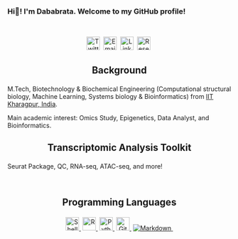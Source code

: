 <p>
<h3> Hi👋! I'm Dababrata. Welcome to my GitHub profile! </h3>
<br>
</h1>
</p>

<p align="center">
<!-- <a href="https://"><img src="" height="30" alt="Website" /></a>&nbsp; -->
<a href="https://twitter.com/dsamanta4"><img src="https://img.shields.io/twitter/follow/Debabrata?style=for-the-badge&logo=twitter&logoColor=Blue" height="30" alt="Twitter" /></a>&nbsp;
<a href="mailto:samanta.debabrata08@gmail.com"><img src="https://img.shields.io/badge/Gmail-D14836?style=for-the-badge&logo=gmail&logoColor=white" height="30" alt="Email" /></a>&nbsp;
<!-- <a href="https://scholar.google.co.in/citations?hl=en&user=ph_DXyMAAAAJ"><img src="https://img.shields.io/badge/-Google%20Scholar-4285F4?logo=google-scholar&logoColor=white&style=for-the-badge&logoWidth=20" height="30" alt="Google Scholar" /></a>&nbsp; -->
<a href="https://www.linkedin.com/in/debabrata-samanta/"><img src="https://img.shields.io/badge/linkedin-%230077B5.svg?&style=for-the-badge&logo=linkedin&logoColor=white" height="30" alt="LinkedIn" /></a>&nbsp;
<!-- <a href=""><img src="https://img.shields.io/badge/-ORCID-A6CE39?style=for-the-badge&logo=ORCID&logoColor=white" height="30" alt="ORCID" /></a>&nbsp; -->
<a href="https://www.researchgate.net/profile/Debabrata-Samanta-5"><img src="https://img.shields.io/badge/Research_Gate-00CCBB.svg?&style=for-the-badge&logo=ResearchGate&logoColor=white" height="30" alt="ResearchGate" /></a>&nbsp;
    <br />
 <h2 align="center">
    <p>Background</p>
    </h2>
    <p>M.Tech, Biotechnology & Biochemical Engineering (Computational structural biology, Machine Learning, Systems biology & Bioinformatics) from <a href="http://www.bt.iitkgp.ac.in/home.html">IIT Kharagpur, India</a>.</p>
    <p>Main academic interest: Omics Study, Epigenetics, Data Analyst, and Bioinformatics. </p>
<!--     <p>Currently a ______ in the <a href="https://">_______ lab</a> at ________ University. </p>
    <p>Previously a graduate student studying in the <a href="https://">_____ lab</a> at ______. </p>
    <br> -->
<h2 align="center">
    <p>Transcriptomic Analysis Toolkit</p>
    </h2>
    <p>Seurat Package, QC, RNA-seq, ATAC-seq, and more!</p>
    <br>
 <h2 align="center">
    <p>Programming Languages</p>
    </h2>
    <p align="center">
<!--      <a href="https://www.python.org" target="_blank" rel="noreferrer"> <img src="https://raw.githubusercontent.com/devicons/devicon/master/icons/python/python-original.svg" alt="python" width="40" height="40"/> </a> -->
     <a href="https://github.com/bioinformatic-guy?tab=repositories&q=&type=&language=shell&sort="><img src="https://img.shields.io/badge/shell_script-%23121011.svg?style=for-the-badge&logo=gnu-bash&logoColor=white" height="30" alt="Shell Script" />&nbsp;</a>
    <a href="https://github.com/bioinformatic-guy?tab=repositories&q=&type=&language=r&sort="><img src="https://img.shields.io/badge/r-%23276DC3.svg?style=for-the-badge&logo=r&logoColor=white" height="30" alt="R" />&nbsp;</a>
    <a href="https://github.com/bioinformatic-guy?tab=repositories&q=&type=&language=python&sort="><img src="https://img.shields.io/badge/python-3670A0?style=for-the-badge&logo=python&logoColor=ffdd54" height="30" alt="Python" />&nbsp;</a>
    <a href="#"><img src="https://img.shields.io/badge/GIT-E44C30?style=for-the-badge&logo=git&logoColor=white" height="30" alt="Git" />&nbsp;</a>
    <a href="#"><img src="https://img.shields.io/badge/markdown-%23000000.svg?style=for-the-badge&logo=markdown&logoColor=white" alt="Markdown" />&nbsp;</a>
    <br><br>
<h6>
